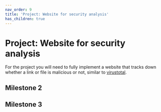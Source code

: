 ```yaml
---
nav_order: 9
title: 'Project: Website for security analysis'
has_children: true
---
```


# Project: Website for security analysis

For the project you will need to fully implement a website that tracks down whether a link or file is malicious or not, similar to [virustotal](https://www.virustotal.com/).

## Milestone 2

## Milestone 3
